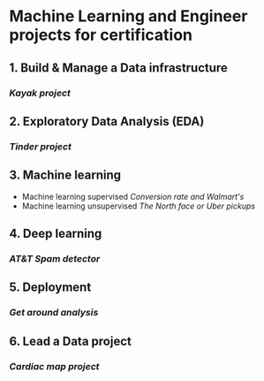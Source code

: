 # Machine Learning and Engineer projects for certification

## 1. Build & Manage a Data infrastructure
### _Kayak project_

## 2. Exploratory Data Analysis (EDA)
### _Tinder project_

## 3. Machine learning 
- Machine learning supervised
 _Conversion rate and Walmart's_
- Machine learning unsupervised 
 _The North face or Uber pickups_

## 4. Deep learning
### _AT&T Spam detector_

## 5. Deployment
### _Get around analysis_

## 6. Lead a Data project
### _Cardiac map project_





